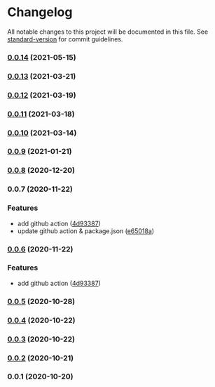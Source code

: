 # Changelog

All notable changes to this project will be documented in this file. See [standard-version](https://github.com/conventional-changelog/standard-version) for commit guidelines.

### [0.0.14](https://github.com/youyuan-erp/core-sdk-js/compare/release-v0.0.13...release-v0.0.14) (2021-05-15)

### [0.0.13](https://github.com/youyuan-erp/core-sdk-js/compare/release-v0.0.12...release-v0.0.13) (2021-03-21)

### [0.0.12](https://github.com/youyuan-erp/core-sdk-js/compare/release-v0.0.11...release-v0.0.12) (2021-03-19)

### [0.0.11](https://github.com/youyuan-erp/core-sdk-js/compare/release-v0.0.10...release-v0.0.11) (2021-03-18)

### [0.0.10](https://github.com/youyuan-erp/core-sdk-js/compare/release-v0.0.9...release-v0.0.10) (2021-03-14)

### [0.0.9](https://github.com/youyuan-erp/core-sdk-js/compare/release-v0.0.8...release-v0.0.9) (2021-01-21)

### [0.0.8](https://github.com/youyuan-erp/core-sdk-js/compare/release-v0.0.7...release-v0.0.8) (2020-12-20)

### 0.0.7 (2020-11-22)


### Features

* add github action ([4d93387](https://github.com/youyuan-erp/core-sdk-js/commit/4d93387346d898d7c64a89dba010803fb5a7a52c))
* update github action & package.json ([e65018a](https://github.com/youyuan-erp/core-sdk-js/commit/e65018ae6dfb314b29d831319f59aec0dbd0bcaa))

### [0.0.6](https://github.com/36node/youyuan-core-sdk-js/compare/v0.0.5...v0.0.6) (2020-11-22)


### Features

* add github action ([4d93387](https://github.com/36node/youyuan-core-sdk-js/commit/4d93387346d898d7c64a89dba010803fb5a7a52c))

### [0.0.5](https://github.com/36node/youyuan-core-sdk-js/compare/v0.0.4...v0.0.5) (2020-10-28)

### [0.0.4](https://github.com/36node/youyuan-core-sdk-js/compare/v0.0.3...v0.0.4) (2020-10-22)

### [0.0.3](https://github.com/36node/youyuan-core-sdk-js/compare/v0.0.2...v0.0.3) (2020-10-22)

### [0.0.2](https://github.com/36node/youyuan-core-sdk-js/compare/v0.0.1...v0.0.2) (2020-10-21)

### 0.0.1 (2020-10-20)
